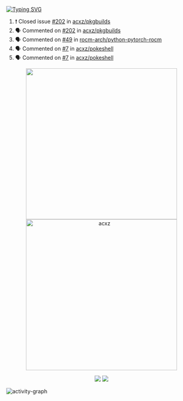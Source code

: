 [![Typing SVG](https://readme-typing-svg.herokuapp.com?size=16&color=AFFFA3&multiline=true&height=75&lines=contributing+to+robotics%2Faerospace%2Fml%2Fgpu+software;packaging+it+for+archlinux;ricer)](https://git.io/typing-svg)

<!--START_SECTION:activity-->
1. ❗️ Closed issue [#202](https://github.com/acxz/pkgbuilds/issues/202) in [acxz/pkgbuilds](https://github.com/acxz/pkgbuilds)
2. 🗣 Commented on [#202](https://github.com/acxz/pkgbuilds/issues/202) in [acxz/pkgbuilds](https://github.com/acxz/pkgbuilds)
3. 🗣 Commented on [#49](https://github.com/rocm-arch/python-pytorch-rocm/issues/49) in [rocm-arch/python-pytorch-rocm](https://github.com/rocm-arch/python-pytorch-rocm)
4. 🗣 Commented on [#7](https://github.com/acxz/pokeshell/issues/7) in [acxz/pokeshell](https://github.com/acxz/pokeshell)
5. 🗣 Commented on [#7](https://github.com/acxz/pokeshell/issues/7) in [acxz/pokeshell](https://github.com/acxz/pokeshell)
<!--END_SECTION:activity-->

<p align="center">
  <img width="400em" src=https://github-readme-stats.vercel.app/api?username=acxz&include_all_commits=true&show_icons=true />
  <img width="400em" src="https://github-readme-streak-stats.herokuapp.com/?user=acxz&" alt="acxz" />
</p>

<p align="center">
  <img src=https://github-readme-stats.vercel.app/api/top-langs/?username=acxz&layout=compact />
  <img src=https://github-profile-trophy.vercel.app/?username=acxz&row=2&column=4 />
</p>

![activity-graph](https://activity-graph.herokuapp.com/graph?username=acxz&theme=aqua)
